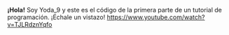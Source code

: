 **¡Hola!** Soy Yoda_9 y este es el código de la primera parte de un tutorial de programación. ¡Échale un vistazo!  https://www.youtube.com/watch?v=TJLRdznYqfo 
